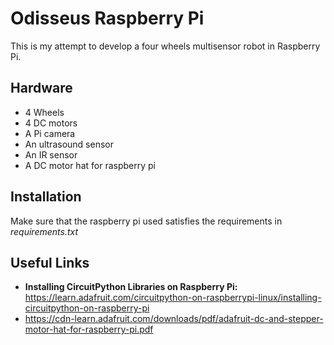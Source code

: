 # Odisseus Raspberry Pi

This is my attempt to develop a four wheels multisensor robot in Raspberry Pi. 

## Hardware

- 4 Wheels
- 4 DC motors
- A Pi camera
- An ultrasound sensor
- An IR sensor
- A DC motor hat for raspberry pi

## Installation

Make sure that the raspberry pi used satisfies the  requirements in _requirements.txt_

## Useful Links

- **Installing CircuitPython Libraries on Raspberry Pi:** https://learn.adafruit.com/circuitpython-on-raspberrypi-linux/installing-circuitpython-on-raspberry-pi
- https://cdn-learn.adafruit.com/downloads/pdf/adafruit-dc-and-stepper-motor-hat-for-raspberry-pi.pdf
